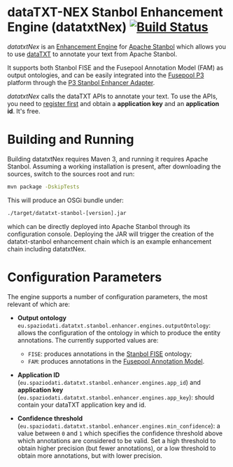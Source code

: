 dataTXT-NEX Stanbol Enhancement Engine (datatxtNex) [![Build Status](https://api.travis-ci.org/fusepoolP3/p3-datatxt-stanbol.svg)](https://travis-ci.org/fusepoolP3/p3-datatxt-stanbol)
===================================================

_datatxtNex_ is an
[Enhancement Engine](https://stanbol.apache.org/docs/trunk/components/)
for [Apache Stanbol](https://stanbol.apache.org/) which allows you to
use [dataTXT](https://dandelion.eu/products/datatxt/) to annotate your
text from Apache Stanbol.

It supports both Stanbol FISE and the Fusepool Annotation Model (FAM)
as output ontologies, and can be easily integrated into the
[Fusepool P3](http://fusepoolp3.github.io/) platform through the
[P3 Stanbol Enhancer Adapter](https://github.com/fusepoolP3/stanbol-enhancer-adapter).

_datatxtNex_ calls the dataTXT APIs to annotate your text. To use the
APIs, you need to
[register first](https://dandelion.eu/accounts/login/) and obtain a
**application key** and an **application id**. It's free.

Building and Running
====================

Building datatxtNex requires Maven 3, and running it requires Apache
Stanbol. Assuming a working installation is present, after downloading
the sources, switch to the sources root and run:

```sh
mvn package -DskipTests
```

This will produce an OSGi bundle under:

```sh
./target/datatxt-stanbol-[version].jar
```

which can be directly deployed into Apache Stanbol through its
configuration console. Deploying the JAR will trigger the creation of
the datatxt-stanbol enhancement chain which is an example enhancement
chain including datatxtNex.

Configuration Parameters
========================

The engine supports a number of configuration parameters, the most
relevant of which are:

* **Output ontology** `eu.spaziodati.datatxt.stanbol.enhancer.engines.outputOntology`:
  allows the configuration of the ontology in which to produce the
  entity annotations. The currently supported values are:

  * `FISE`: produces annotations in the
    [Stanbol FISE](http://stanbol.apache.org/docs/trunk/components/enhancer/enhancementstructure)
    ontology;
  * `FAM`: produces annotations in the
    [Fusepool Annotation Model](https://github.com/fusepoolP3/overall-architecture/blob/master/wp3/fp-anno-model/fp-anno-model.md).

* **Application ID**
  (`eu.spaziodati.datatxt.stanbol.enhancer.engines.app_id`) and
  **application key**
  (`eu.spaziodati.datatxt.stanbol.enhancer.engines.app_key`): should
  contain your dataTXT application key and id.

* **Confidence threshold**
  (`eu.spaziodati.datatxt.stanbol.enhancer.engines.min_confidence`): a
  value between `0` and `1` which specifies the confidence threshold
  above which annotations are considered to be valid. Set a high
  threshold to obtain higher precision (but fewer annotations), or a
  low threshold to obtain more annotations, but with lower precision.

